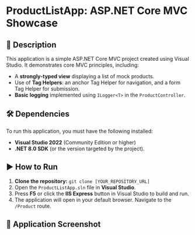 # ProductListApp: ASP.NET Core MVC Showcase

## 📜 Description
This application is a simple ASP.NET Core MVC project created using Visual Studio. It demonstrates core MVC principles, including:
* A **strongly-typed view** displaying a list of mock products.
* Use of **Tag Helpers**: an anchor Tag Helper for navigation, and a form Tag Helper for submission.
* **Basic logging** implemented using `ILogger<T>` in the `ProductController`.

## 🛠️ Dependencies
To run this application, you must have the following installed:
* **Visual Studio 2022** (Community Edition or higher)
* **.NET 8.0 SDK** (or the version targeted by the project).

## ▶️ How to Run
1.  **Clone the repository:** `git clone [YOUR_REPOSITORY_URL]`
2.  Open the `ProductListApp.sln` file in **Visual Studio**.
3.  Press **F5** or click the **IIS Express** button in Visual Studio to build and run.
4.  The application will open in your default browser. Navigate to the `/Product` route.

## 📸 Application Screenshot
